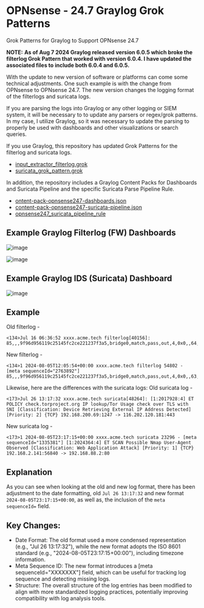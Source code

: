 # OPNsense - 24.7 Graylog Grok Patterns
Grok Patterns for Graylog to Support OPNsense 24.7

**NOTE:**
**As of Aug 7 2024 Graylog released version 6.0.5 which broke the filterlog Grok Pattern that worked with version 6.0.4. I have updated the associated files to include both 6.0.4 and 6.0.5.**

With the update to new version of software or platforms can come some technical adjustments. One such example is with the change from OPNsense to OPNsense 24.7. The new version changes the logging format of the filterlogs and suricata logs.

If you are parsing the logs into Graylog or any other logging or SIEM system, it will be necessary to to update any parsers or regex/grok patterns. In my case, I utilize Graylog, so it was necessary to update the parsing to properly be used with dashboards and other visualizations or search queries.

If you use Graylog, this repository has updated Grok Patterns for the filterlog and suricata logs. 

 - [input_extractor_filterlog.grok](https://github.com/secdoc/OPNsense-24.7-Graylog-Grok-Patterns/blob/main/input_extractor_filterlog.grok)
 - [suricata_grok_pattern.grok](https://github.com/secdoc/OPNsense-24.7-Graylog-Grok-Patterns/blob/main/suricata_grok_pattern.grok)

In addition, the repository includes a Graylog Content Packs for Dashboards and Suricata Pipeline and the specific Suricata Parse Pipeline Rule.

 - [ontent-pack-opnsense247-dashboards.json](https://github.com/secdoc/OPNsense-24.7-Graylog-Grok-Patterns/blob/main/content-pack-opnsense247-dashboards.json)
 - [content-pack-opnsense247-suricata-pipeline.json](https://github.com/secdoc/OPNsense-24.7-Graylog-Grok-Patterns/blob/main/content-pack-opnsense247-suricata-pipeline.json)
 - [opnsense247_suricata_pipeline_rule](https://github.com/secdoc/OPNsense-24.7-Graylog-Grok-Patterns/blob/main/opnsense247_suricata_pipeline_rule)

## Example Graylog Filterlog (FW) Dashboards

![image](https://github.com/user-attachments/assets/96ea9cad-eb50-4832-9c74-e3d2230fea5a)

![image](https://github.com/user-attachments/assets/47c7a84c-5917-4485-955b-cdcce7b84a9e)

## Example Graylog IDS (Suricata) Dashboard

![image](https://github.com/user-attachments/assets/ceb8f6ec-700f-4fda-8eb9-90393333171d)


## Example
Old filterlog - 
```
<134>Jul 16 06:36:52 xxxx.acme.tech filterlog[40156]: 85,,,9f96d956119c25145fc2ce221237f3a5,bridge0,match,pass,out,4,0x0,,64,63281,0,DF,17,udp,52,10.13.37.156,8.8.8.8,36444,53,32
```
New filterlog - 
```
<134>1 2024-08-05T12:05:54+00:00 xxxx.acme.tech filterlog 54802 - [meta sequenceId="2763892"] 85,,,9f96d956119c25145fc2ce221237f3a5,bridge0,match,pass,out,4,0x0,,63,11771,0,DF,6,tcp,60,10.13.37.156,193.0.6.135,43802,43,0,S,1404651214,,64240,,mss;sackOK;TS;nop;wscale
```
Likewise, here are the differences with the suricata logs:
Old suricata log - 
```
<173>Jul 26 13:17:32 xxxx.acme.tech suricata[48264]: [1:2017928:4] ET POLICY check.torproject.org IP lookup/Tor Usage check over TLS with SNI [Classification: Device Retrieving External IP Address Detected] [Priority: 2] {TCP} 192.168.200.69:1247 -> 116.202.120.181:443
```
New suricata log - 
```
<173>1 2024-08-05T23:17:15+00:00 xxxx.acme.tech suricata 23296 - [meta sequenceId="1335381"] [1:2024364:4] ET SCAN Possible Nmap User-Agent Observed [Classification: Web Application Attack] [Priority: 1] {TCP} 192.168.2.141:56840 -> 192.168.88.2:80
```
## Explanation
As you can see when looking at the old and new log format, there has been adjustment to the date formatting, old `Jul 26 13:17:32` and new format `2024-08-05T23:17:15+00:00`, as well as, the inclusion of the `meta sequenceId=` field.
## Key Changes:
 - Date Format: The old format used a more condensed representation (e.g., "Jul 26 13:17:32"), while the new format adopts the ISO 8601 standard (e.g., "2024-08-05T23:17:15+00:00"), including timezone information.
 - Meta Sequence ID: The new format introduces a [meta sequenceId="XXXXXXX"] field, which can be useful for tracking log sequence and detecting missing logs.
 - Structure: The overall structure of the log entries has been modified to align with more standardized logging practices, potentially improving compatibility with log analysis tools.
